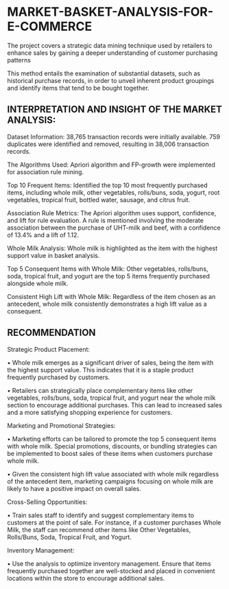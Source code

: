 # MARKET-BASKET-ANALYSIS-FOR-E-COMMERCE
The project covers a strategic data mining technique used by retailers to enhance sales by gaining a deeper understanding of customer purchasing patterns

This method entails the examination of substantial datasets, such as historical purchase records, in order to unveil inherent product groupings and identify items that tend to be bought together. 

## INTERPRETATION AND INSIGHT OF THE MARKET ANALYSIS:

Dataset Information:
38,765 transaction records were initially available.
759 duplicates were identified and removed, resulting in 38,006 transaction records.

The Algorithms Used:
Apriori algorithm and FP-growth were implemented for association rule mining.

Top 10 Frequent Items:
Identified the top 10 most frequently purchased items, including whole milk, other vegetables, rolls/buns, soda, yogurt, root vegetables, tropical fruit, bottled water, sausage, and citrus fruit.

Association Rule Metrics:
The Apriori algorithm uses support, confidence, and lift for rule evaluation.
A rule is mentioned involving the moderate association between the purchase of UHT-milk and beef, with a confidence of 13.4% and a lift of 1.12.

Whole Milk Analysis:
Whole milk is highlighted as the item with the highest support value in basket analysis.

Top 5 Consequent Items with Whole Milk:
Other vegetables, rolls/buns, soda, tropical fruit, and yogurt are the top 5 items frequently purchased alongside whole milk.

Consistent High Lift with Whole Milk:
Regardless of the item chosen as an antecedent, whole milk consistently demonstrates a high lift value as a consequent.


## RECOMMENDATION

Strategic Product Placement:

•	Whole milk emerges as a significant driver of sales, being the item with the highest support value. This indicates that it is a staple product frequently purchased by customers.

•	Retailers can strategically place complementary items like other vegetables, rolls/buns, soda, tropical fruit, and yogurt near the whole milk section to encourage additional purchases. This can lead to increased sales and a more satisfying shopping experience for customers.


Marketing and Promotional Strategies:

•	Marketing efforts can be tailored to promote the top 5 consequent items with whole milk. Special promotions, discounts, or bundling strategies can be implemented to boost sales of these items when customers purchase whole milk.

•	Given the consistent high lift value associated with whole milk regardless of the antecedent item, marketing campaigns focusing on whole milk are likely to have a positive impact on overall sales.

Cross-Selling Opportunities:

•	Train sales staff to identify and suggest complementary items to customers at the point of sale. For instance, if a customer purchases Whole Milk, the staff can recommend other items like Other Vegetables, Rolls/Buns, Soda, Tropical Fruit, and Yogurt.

Inventory Management:

•	Use the analysis to optimize inventory management. Ensure that items frequently purchased together are well-stocked and placed in convenient locations within the store to encourage additional sales.
